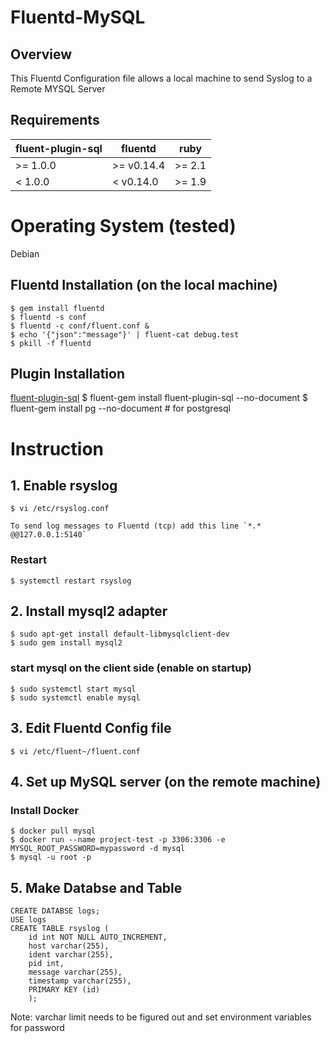 # Fluentd-MySQL

## Overview

This Fluentd Configuration file allows a local machine to send Syslog to a Remote MYSQL Server

## Requirements

| fluent-plugin-sql | fluentd    | ruby   |
|-------------------|------------|--------|
| >= 1.0.0          | >= v0.14.4 | >= 2.1 |
| <  1.0.0          | <  v0.14.0 | >= 1.9 |

# Operating System (tested)
Debian

## Fluentd Installation (on the local machine)
    $ gem install fluentd
    $ fluentd -s conf
    $ fluentd -c conf/fluent.conf &
    $ echo '{"json":"message"}' | fluent-cat debug.test
    $ pkill -f fluentd

## Plugin Installation
[fluent-plugin-sql](https://github.com/fluent/fluent-plugin-sql#readme)
    $ fluent-gem install fluent-plugin-sql --no-document
    $ fluent-gem install pg --no-document # for postgresql

# Instruction
## 1. Enable rsyslog
    $ vi /etc/rsyslog.conf
    
    To send log messages to Fluentd (tcp) add this line `*.* @@127.0.0.1:5140` 
### Restart    
    $ systemctl restart rsyslog

## 2. Install mysql2 adapter

    $ sudo apt-get install default-libmysqlclient-dev
    $ sudo gem install mysql2  

### start mysql on the client side (enable on startup)
    $ sudo systemctl start mysql
    $ sudo systemctl enable mysql

## 3. Edit Fluentd Config file

    $ vi /etc/fluent~/fluent.conf

## 4. Set up MySQL server (on the remote machine)

### Install Docker
 
    $ docker pull mysql
    $ docker run --name project-test -p 3306:3306 -e MYSQL_ROOT_PASSWORD=mypassword -d mysql
    $ mysql -u root -p

## 5. Make Databse and Table

	CREATE DATABSE logs;
	USE logs
	CREATE TABLE rsyslog (
		id int NOT NULL AUTO_INCREMENT,
		host varchar(255),
		ident varchar(255),
		pid int,
		message varchar(255),
		timestamp varchar(255),
		PRIMARY KEY (id)
		);
Note: varchar limit needs to be figured out and set environment variables for password

